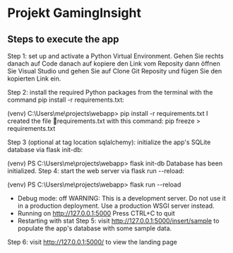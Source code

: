  # Projekt GamingInsight

## Steps to execute the app
Step 1: set up and activate a Python Virtual Environment. Gehen Sie rechts danach auf Code danach auf kopiere den Link vom Reposity dann öffnen Sie Visual Studio und gehen Sie auf Clone Git Reposity und fügen Sie den kopierten Link ein.

Step 2: install the required Python packages from the terminal with the command pip install -r requirements.txt:

(venv) C:\Users\me\projects\webapp> pip install -r requirements.txt
I created the file 📄requirements.txt with this command: pip freeze > requirements.txt

Step 3 (optional at tag location sqlalchemy): initialize the app's SQLite database via flask init-db:

(venv) PS C:\Users\me\projects\webapp> flask init-db
Database has been initialized.
Step 4: start the web server via flask run --reload:

(venv) PS C:\Users\me\projects\webapp> flask run --reload
 * Debug mode: off
WARNING: This is a development server. Do not use it in a production deployment.
Use a production WSGI server instead.
 * Running on http://127.0.0.1:5000
Press CTRL+C to quit
 * Restarting with stat
Step 5: visit http://127.0.0.1:5000/insert/sample to populate the app's database with some sample data.

Step 6: visit http://127.0.0.1:5000/ to view the landing page
